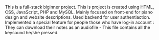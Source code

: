 This is a full-stack biginner project. 
This is project is created using HTML, CSS, JavaScript, PHP and MySQL.
Mainly focused on front-end for piano design and website descriptions.
Used backend for user authentiaction.
Implemented a special feature for people those who have log-in account : They can download their notes as an audiofile - This file contains all the keysound he/she pressed.
